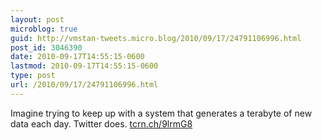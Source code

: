 ```yaml
---
layout: post
microblog: true
guid: http://vmstan-tweets.micro.blog/2010/09/17/24791106996.html
post_id: 3046390
date: 2010-09-17T14:55:15-0600
lastmod: 2010-09-17T14:55:15-0600
type: post
url: /2010/09/17/24791106996.html
---
```

Imagine trying to keep up with a system that generates a terabyte of new data each day. Twitter does. [tcrn.ch/9lrmG8](http://tcrn.ch/9lrmG8)
